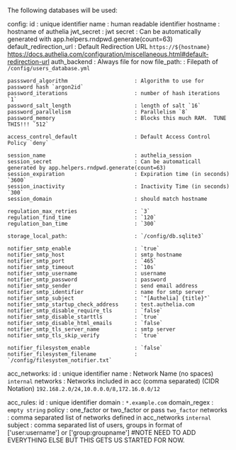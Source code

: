 The following databases will be used:

config:
    id                                      : unique identifier
    name                                    : human readable identifier
    hostname                                : hostname of authelia
    jwt_secret                              : jwt secret
                                            : Can be automatically generated with app.helpers.rndpwd.generate(count=63)
    default_redirection_url                 : Default Redirection URL `https://${hostname}`
                                              https://docs.authelia.com/configuration/miscellaneous.html#default-redirection-url
    auth_backend                            : Always file for now
    file_path:                              : Filepath of `/config/users_database.yml`

    passsword_algorithm                     : Algorithm to use for password hash `argon2id`
    password_iterations                     : number of hash iterations `1`
    password_salt_length                    : length of salt `16`
    password_parallelism                    : Parallelism `8`
    password_memory                         : Blocks this much RAM.  TUNE THIS!!! `512`
 
    access_control_default                  : Default Access Control Policy `deny`
 
    session_name                            : authelia_session
    session_secret                          : Can be automaticall generated by app.helpers.rndpwd.generate(count=63)
    session_expiration                      : Expiration time (in seconds) `3600`
    session_inactivity                      : Inactivity Time (in seconds) `300`
    session_domain                          : should match hostname

    regulation_max_retries                  : `3`
    regulation_find_time                    : `120`
    regulation_ban_time                     : `300`

    storage_local_path:                     : `/config/db.sqlite3`
    
    notifier_smtp_enable                    : `true`
    notifier_smtp_host                      : smtp hostname
    notifier_smtp_port                      : `465`
    notifier_smtp_timeout                   : `10s`
    notifier_smtp_username                  : username
    notifier_smtp_password                  : password
    notifier_smtp_sender                    : send email address
    notifier_smtp_identifier                : name for smtp server
    notifier_smtp_subject                   : `"[Authelia] {title}"`
    notifier_smtp_startup_check_address     : test.authelia.com
    notifier_smtp_disable_require_tls       : `false`
    notifier_smtp_disable_starttls          : `true`
    notifier_smtp_disable_html_emails       : `false`
    notifier_smtp_tls_server_name           : smtp server
    notifier_smtp_tls_skip_verify           : `true`

    notifier_filesystem_enable              : `false`
    notifier_filesystem_filename            : `/config/filesystem_notifier.txt`

acc_networks:
    id                                      : unique identifier
    name                                    : Network Name (no spaces) `internal`
    networks                                : Networks included in acc (comma separated) (CIDR Notation) `192.168.2.0/24,10.0.0.0/8,172.16.0.0/12`

acc_rules:
    id                                      : unique identifier
    domain                                  : `*.example.com`
    domain_regex                            : `empty string`
    policy                                  : one_factor or two_factor or pass `two_factor`
    networks                                : comma separated list of networks defined in acc_networks `internal`
    subject                                 : comma separated list of users, groups in format of ['user:username'] or ['group:groupname']
    #NOTE NEED TO ADD EVERYTHING ELSE BUT THIS GETS US STARTED FOR NOW.